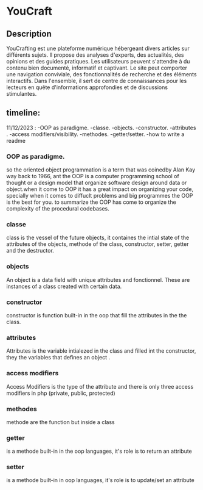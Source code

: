 # YouCraft
## Description
YouCrafting est une plateforme numérique hébergeant divers articles sur différents sujets. Il propose des analyses d'experts, des actualités, des opinions et des guides pratiques. Les utilisateurs peuvent s'attendre à du contenu bien documenté, informatif et captivant. Le site peut comporter une navigation conviviale, des fonctionnalités de recherche et des éléments interactifs. Dans l'ensemble, il sert de centre de connaissances pour les lecteurs en quête d'informations approfondies et de discussions stimulantes.
## timeline:
11/12/2023 : -OOP as paradigme.
             -classe.
             -objects.
             -constructor.
             -attributes .
             -access modifiers/visibility.
             -methodes.
             -getter/setter.
             -how to write a readme
             
### OOP as paradigme.

  so the oriented object programmation is a term that was coinedby Alan Kay way back to 1966, ant the OOP is a computer programming school of thought or a design model that organize software design around data or object.when it come to OOP it has a great impact on organizing your code, specially when it comes to diffuclt problems and big programmes the OOP is the best for you. to summarize the OOP has come to organize the complexity of the procedural codebases.

### classe 

  class is the vessel of the future objects, it containes the intial state of the attributes of the objects, methode of the class, constructor, setter, getter and the destructor.

### objects

 An object is a data field with unique attributes and fonctionnel. These are instances of a class created with certain data.

### constructor 

constructor is function built-in in the oop that fill the attributes in the the class.

### attributes

Attributes is the variable intialezed in the class and filled int the constructor, they the variables that defines an object .

### access modifiers 

Access Modifiers is the type of the attribute and there is only three access modifiers in php (private, public, protected)

### methodes

methode are the function but inside a class

### getter 

is a methode built-in in the oop languages, it's role is to return an attribute 

### setter
is a methode built-in in oop languages, it's role is to update/set an attribute
